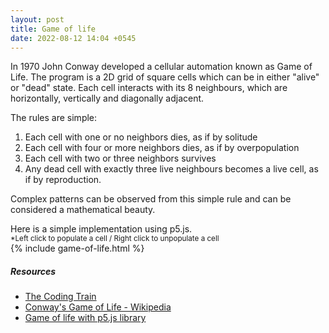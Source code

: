 ```yaml
---
layout: post
title: Game of life
date: 2022-08-12 14:04 +0545
---
```

In 1970 John Conway developed a cellular automation known as Game of Life. The program is a 2D grid of square cells which can be in either "alive" or "dead" state. Each cell interacts with its 8 neighbours, which are horizontally, vertically and diagonally adjacent. 


The rules are simple:

1. Each cell with one or no neighbors dies, as if by solitude
2. Each cell with four or more neighbors dies, as if by overpopulation
3. Each cell with two or three neighbors survives
4. Any dead cell with exactly three live neighbours becomes a live cell, as if by reproduction.



Complex patterns can be observed from this simple rule and can be considered a mathematical beauty. 

Here is a simple implementation using p5.js.  
<sup>*Left click to populate a cell  / Right click to unpopulate a cell</sup>  
{% include game-of-life.html %}

##### Resources

- [The Coding Train](https://thecodingtrain.com/challenges/85-the-game-of-life)
- [Conway's Game of Life - Wikipedia](https://en.wikipedia.org/wiki/Conway%27s_Game_of_Life)
- [Game of life with p5.js library](https://github.com/knightfury16/Game-of-life-with-p5.js-library)


